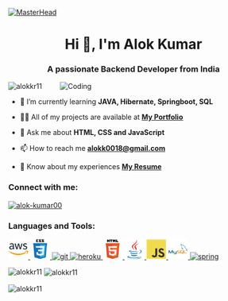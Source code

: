 [![MasterHead](http://www.pramukhdigital.com/wp-content/uploads/2018/07/New-PNC-Animated-Banners.gif)](https://alokkr11.github.io)
<h1 align="center">Hi 👋, I'm Alok Kumar</h1>
<h3 align="center">A passionate Backend Developer from India</h3>
<img align="right" alt="Coding" width="400" src="https://media4.giphy.com/media/qgQUggAC3Pfv687qPC/giphy.gif">

<p align="left"> <img src="https://komarev.com/ghpvc/?username=alokkr11&label=Profile%20views&color=0e75b6&style=flat" alt="alokkr11" /> </p>

- 🌱 I’m currently learning **JAVA, Hibernate, Springboot, SQL**

- 👨‍💻 All of my projects are available at [**My Portfolio**](https://alokkr11.github.io/)

- 💬 Ask me about **HTML, CSS and JavaScript**

- 📫 How to reach me **alokk0018@gmail.com**

- 📄 Know about my experiences [**My Resume**](https://drive.google.com/file/d/1doAT0ISRLyAoP-RMX3H5ajyQcVlyfqBO/view?usp=sharing)

<h3 align="left">Connect with me:</h3>
<p align="left">
<a href="https://linkedin.com/in/alok-kumar00" target="blank"><img align="center" src="https://raw.githubusercontent.com/rahuldkjain/github-profile-readme-generator/master/src/images/icons/Social/linked-in-alt.svg" alt="alok-kumar00" height="30" width="40" /></a>
</p>

<h3 align="left">Languages and Tools:</h3>
<p align="left"> <a href="https://aws.amazon.com" target="_blank" rel="noreferrer"> <img src="https://raw.githubusercontent.com/devicons/devicon/master/icons/amazonwebservices/amazonwebservices-original-wordmark.svg" alt="aws" width="40" height="40"/> </a> <a href="https://www.w3schools.com/css/" target="_blank" rel="noreferrer"> <img src="https://raw.githubusercontent.com/devicons/devicon/master/icons/css3/css3-original-wordmark.svg" alt="css3" width="40" height="40"/> </a> <a href="https://git-scm.com/" target="_blank" rel="noreferrer"> <img src="https://www.vectorlogo.zone/logos/git-scm/git-scm-icon.svg" alt="git" width="40" height="40"/> </a> <a href="https://heroku.com" target="_blank" rel="noreferrer"> <img src="https://www.vectorlogo.zone/logos/heroku/heroku-icon.svg" alt="heroku" width="40" height="40"/> </a> <a href="https://www.w3.org/html/" target="_blank" rel="noreferrer"> <img src="https://raw.githubusercontent.com/devicons/devicon/master/icons/html5/html5-original-wordmark.svg" alt="html5" width="40" height="40"/> </a> <a href="https://www.java.com" target="_blank" rel="noreferrer"> <img src="https://raw.githubusercontent.com/devicons/devicon/master/icons/java/java-original.svg" alt="java" width="40" height="40"/> </a> <a href="https://developer.mozilla.org/en-US/docs/Web/JavaScript" target="_blank" rel="noreferrer"> <img src="https://raw.githubusercontent.com/devicons/devicon/master/icons/javascript/javascript-original.svg" alt="javascript" width="40" height="40"/> </a> <a href="https://www.mysql.com/" target="_blank" rel="noreferrer"> <img src="https://raw.githubusercontent.com/devicons/devicon/master/icons/mysql/mysql-original-wordmark.svg" alt="mysql" width="40" height="40"/> </a> <a href="https://spring.io/" target="_blank" rel="noreferrer"> <img src="https://www.vectorlogo.zone/logos/springio/springio-icon.svg" alt="spring" width="40" height="40"/> </a> </p>

<p><img align="left" src="https://github-readme-stats.vercel.app/api/top-langs?username=alokkr11&show_icons=true&locale=en&layout=compact" alt="alokkr11" /></p>

<p>&nbsp;<img align="center" src="https://github-readme-stats.vercel.app/api?username=alokkr11&show_icons=true&locale=en" alt="alokkr11" /></p>

<p><img align="center" src="https://github-readme-streak-stats.herokuapp.com/?user=alokkr11&" alt="alokkr11" /></p>


